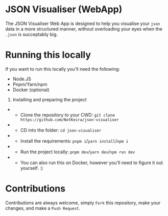 # JSON Visualiser (WebApp)

The JSON Visualiser Web App is designed to help you visualise your `json` data in a more structured manner, without overloading your eyes when the `.json` is succeptably big.

# Running this locally

If you want to run this locally you'll need the following:

- Node.JS
- Pnpm/Yarn/npm
- Docker (optional)


1. Installing and preparing the project
- - Clone the repository to your CWD: `git clone https://github.com/NotKeira/json-visualiser`
- - CD into the folder: `cd json-visualiser`
- - Install the requirements: `pnpm i`/`yarn install`/`npm i`
- - Run the project locally: `pnpm dev`/`yarn dev`/`npm run dev`
- - You can also run this on Docker, however you'll need to figure it out yourself. :)

# Contributions

Contributions are always welcome, simply `Fork` this repository, make your changes, and make a `Push Request`.